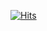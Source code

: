 [![Hits](https://hits.seeyoufarm.com/api/count/incr/badge.svg?url=https%3A%2F%2Fgithub.com%2Fagustindiazcano%2Fhit-counter&count_bg=%23EBA2A2&title_bg=%23000000&icon=python.svg&icon_color=%23FFA3A3&title=views&edge_flat=true)](https://hits.seeyoufarm.com)
